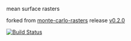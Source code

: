 mean surface rasters


forked from [monte-carlo-rasters](https://github.com/itpir/monte-carlo-rasters) release [v0.2.0](https://github.com/itpir/monte-carlo-rasters/releases/tag/v0.2.0)


[![Build Status](https://travis-ci.org/itpir/mean-surface-rasters.svg?branch=master)](https://travis-ci.org/itpir/mean-surface-rasters)

